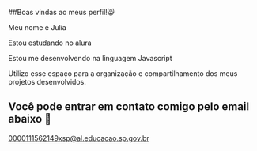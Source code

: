 ##Boas vindas ao meus perfil!😸

Meu nome é Julia 

Estou estudando no alura

Estou me desenvolvendo na linguagem Javascript

Utilizo esse espaço para a organização e compartilhamento dos meus projetos desenvolvidos.

## Você pode entrar em contato comigo pelo email abaixo 💙
0000111562149xsp@al.educacao.sp.gov.br




